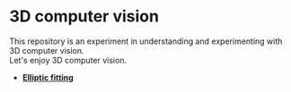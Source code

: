 # 3D computer vision
This repository is an experiment in understanding and experimenting with 3D computer vision.  
Let's enjoy 3D computer vision.

- [**Elliptic fitting**](https://github.com/Hiroaki-K4/3d_computer_vision/tree/main/elliptic_fitting)
